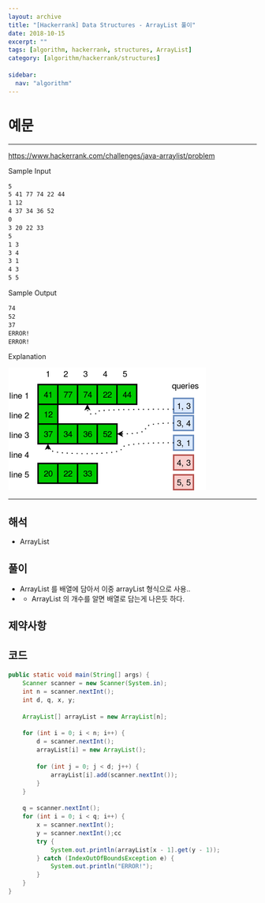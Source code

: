 ```yaml
---
layout: archive
title: "[Hackerrank] Data Structures - ArrayList 풀이"
date: 2018-10-15
excerpt: ""
tags: [algorithm, hackerrank, structures, ArrayList]
category: [algorithm/hackerrank/structures]

sidebar:
  nav: "algorithm"
---
```


# 예문

---

<https://www.hackerrank.com/challenges/java-arraylist/problem>

Sample Input

```markdown
5
5 41 77 74 22 44
1 12
4 37 34 36 52
0
3 20 22 33
5
1 3
3 4
3 1
4 3
5 5
```

Sample Output

```markdown
74
52
37
ERROR!
ERROR!
```

Explanation

![ArrayList01](/assets/image/algorithm/hackerrank/ArrayList01.png)

---

## 해석

- ArrayList

## 풀이

- ArrayList 를 배열에 담아서 이중 arrayList 형식으로 사용..
- - ArrayList 의 개수를 알면 배열로 담는게 나은듯 하다.

## 제약사항

## 코드

```java
public static void main(String[] args) {
    Scanner scanner = new Scanner(System.in);
    int n = scanner.nextInt();
    int d, q, x, y;

    ArrayList[] arrayList = new ArrayList[n];

    for (int i = 0; i < n; i++) {
        d = scanner.nextInt();
        arrayList[i] = new ArrayList();

        for (int j = 0; j < d; j++) {
            arrayList[i].add(scanner.nextInt());
        }
    }

    q = scanner.nextInt();
    for (int i = 0; i < q; i++) {
        x = scanner.nextInt();
        y = scanner.nextInt();cc
        try {
            System.out.println(arrayList[x - 1].get(y - 1));
        } catch (IndexOutOfBoundsException e) {
            System.out.println("ERROR!");
        }
    }
}
```
